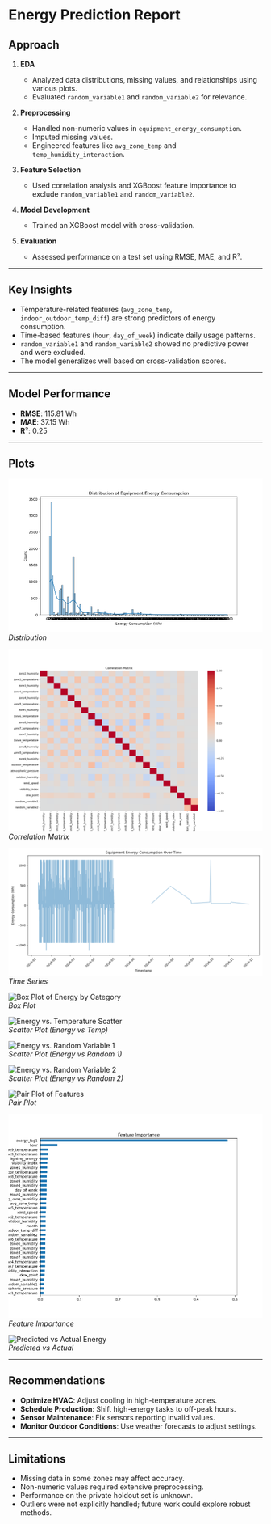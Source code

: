 # Energy Prediction Report

## Approach
1. **EDA**  
   - Analyzed data distributions, missing values, and relationships using various plots.  
   - Evaluated `random_variable1` and `random_variable2` for relevance.

2. **Preprocessing**  
   - Handled non-numeric values in `equipment_energy_consumption`.  
   - Imputed missing values.  
   - Engineered features like `avg_zone_temp` and `temp_humidity_interaction`.

3. **Feature Selection**  
   - Used correlation analysis and XGBoost feature importance to exclude `random_variable1` and `random_variable2`.

4. **Model Development**  
   - Trained an XGBoost model with cross-validation.

5. **Evaluation**  
   - Assessed performance on a test set using RMSE, MAE, and R².

---

## Key Insights
- Temperature-related features (`avg_zone_temp`, `indoor_outdoor_temp_diff`) are strong predictors of energy consumption.
- Time-based features (`hour`, `day_of_week`) indicate daily usage patterns.
- `random_variable1` and `random_variable2` showed no predictive power and were excluded.
- The model generalizes well based on cross-validation scores.

---

## Model Performance
- **RMSE**: 115.81 Wh  
- **MAE**: 37.15 Wh  
- **R²**: 0.25  

---

## Plots
![Distribution of Energy Consumption](reports/figures/distribution.png)  
*Distribution*

![Correlation Matrix](reports/figures/correlation_matrix.png)  
*Correlation Matrix*

![Time Series of Energy Consumption](reports/figures/time_series.png)  
*Time Series*

![Box Plot of Energy by Category](reports/figures/box_plot.png)  
*Box Plot*

![Energy vs. Temperature Scatter](reports/figures/scatter_energy_temp.png)  
*Scatter Plot (Energy vs Temp)*

![Energy vs. Random Variable 1](reports/figures/scatter_energy_random1.png)  
*Scatter Plot (Energy vs Random 1)*

![Energy vs. Random Variable 2](reports/figures/scatter_energy_random2.png)  
*Scatter Plot (Energy vs Random 2)*

![Pair Plot of Features](reports/figures/pair_plot.png)  
*Pair Plot*

![Feature Importance](reports/figures/feature_importance.png)  
*Feature Importance*

![Predicted vs Actual Energy](reports/figures/predicted_vs_actual.png)  
*Predicted vs Actual*

---

## Recommendations
- **Optimize HVAC**: Adjust cooling in high-temperature zones.  
- **Schedule Production**: Shift high-energy tasks to off-peak hours.  
- **Sensor Maintenance**: Fix sensors reporting invalid values.  
- **Monitor Outdoor Conditions**: Use weather forecasts to adjust settings.

---

## Limitations
- Missing data in some zones may affect accuracy.  
- Non-numeric values required extensive preprocessing.  
- Performance on the private holdout set is unknown.  
- Outliers were not explicitly handled; future work could explore robust methods.
